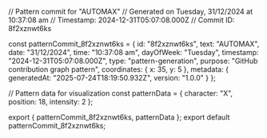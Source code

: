 // Pattern commit for "AUTOMAX"
// Generated on Tuesday, 31/12/2024 at 10:37:08 am
// Timestamp: 2024-12-31T05:07:08.000Z
// Commit ID: 8f2xznwt6ks

const patternCommit_8f2xznwt6ks = {
  id: "8f2xznwt6ks",
  text: "AUTOMAX",
  date: "31/12/2024",
  time: "10:37:08 am",
  dayOfWeek: "Tuesday",
  timestamp: "2024-12-31T05:07:08.000Z",
  type: "pattern-generation",
  purpose: "GitHub contribution graph pattern",
  coordinates: {
    x: 35,
    y: 5
  },
  metadata: {
    generatedAt: "2025-07-24T18:19:50.932Z",
    version: "1.0.0"
  }
};

// Pattern data for visualization
const patternData = {
  character: "X",
  position: 18,
  intensity: 2
};

export { patternCommit_8f2xznwt6ks, patternData };
export default patternCommit_8f2xznwt6ks;

